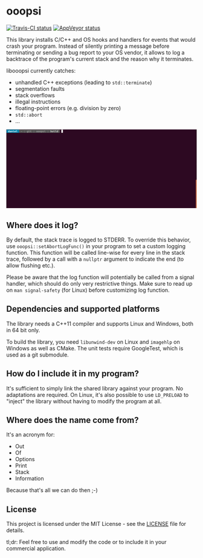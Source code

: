 # ooopsi

[![Travis-CI status](https://travis-ci.org/dermojo/ooopsi.svg?branch=master)](https://travis-ci.org/dermojo/ooopsi)
[![AppVeyor status](https://ci.appveyor.com/api/projects/status/github/dermojo/ooopsi?branch=master&svg=true)](https://ci.appveyor.com/project/dermojo/ooopsi)

This library installs C/C++ and OS hooks and handlers for events that would crash your program.
Instead of silently printing a message before terminating or sending a bug report to your OS vendor,
it allows to log a backtrace of the program's current stack and the reason why it terminates.

libooopsi currently catches:

* unhandled C++ exceptions (leading to `std::terminate`)
* segmentation faults
* stack overflows
* illegal instructions
* floating-point errors (e.g. division by zero)
* `std::abort`
* ...

![](docs/demo.gif)


## Where does it log?

By default, the stack trace is logged to STDERR. To override this behavior, use `ooopsi::setAbortLogFunc()` in your program to set a custom logging function. This function will
be called line-wise for every line in the stack trace, followed by a call with a `nullptr`
argument to indicate the end (to allow flushing etc.).

Please be aware that the log function will potentially be called from a signal handler, which
should do only very restrictive things. Make sure to read up on `man signal-safety` (for Linux)
before customizing log function.


## Dependencies and supported platforms

The library needs a C++11 compiler and supports Linux and Windows, both in 64 bit only.

To build the library, you need `libunwind-dev` on Linux and `imagehlp` on Windows as well
as CMake. The unit tests require GoogleTest, which is used as a git submodule.


## How do I include it in my program?

It's sufficient to simply link the shared library against your program. No adaptations are
required. On Linux, it's also possible to use `LD_PRELOAD` to "inject" the library without
having to modify the program at all.


## Where does the name come from?

It's an acronym for:
* Out
* Of
* Options
* Print
* Stack
* Information

Because that's all we can do then ;-)


## License

This project is licensed under the MIT License - see the [LICENSE](LICENSE) file for details.

tl;dr: Feel free to use and modify the code or to include it in your commercial application.
